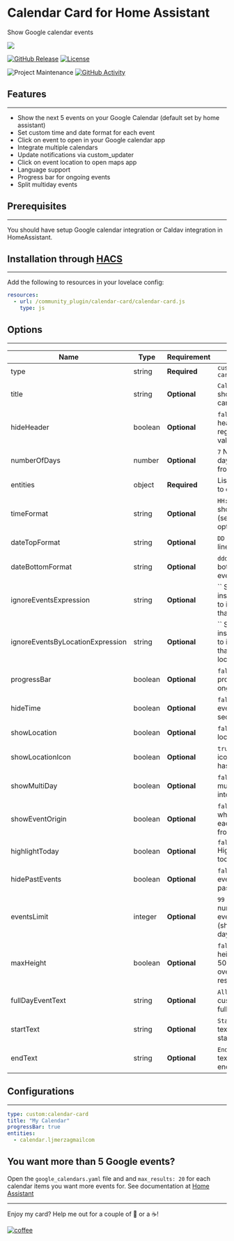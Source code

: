 # Calendar Card for Home Assistant
Show Google calendar events

<img src='https://raw.githubusercontent.com/ljmerza/calendar-card/master/card.png' />


[![GitHub Release][releases-shield]][releases]
[![License][license-shield]](LICENSE.md)

![Project Maintenance][maintenance-shield]
[![GitHub Activity][commits-shield]][commits]

## Features
---
* Show the next 5 events on your Google Calendar (default set by home assistant)
* Set custom time and date format for each event
* Click on event to open in your Google calendar app
* Integrate multiple calendars
* Update notifications via custom_updater
* Click on event location to open maps app
* Language support
* Progress bar for ongoing events
* Split multiday events


## Prerequisites
---
You should have setup Google calendar integration or Caldav integration in HomeAssistant.

## Installation through [HACS](https://github.com/custom-components/hacs)
---
Add the following to resources in your lovelace config:

```yaml
resources:
  - url: /community_plugin/calendar-card/calendar-card.js
    type: js
```

## Options
---
| Name | Type | Requirement | Description
| ---- | ---- | ------- | -----------
| type | string | **Required** | `custom:calendar-card`
| title | string | **Optional** | `Calendar` Header shown at top of card
| hideHeader | boolean | **Optional** | `false` Hide the header regardless of value
| numberOfDays | number | **Optional** | `7` Number of days to display from calendars
| entities | object | **Required** | List of calendars to display
| timeFormat | string | **Optional** | `HH:mm` Format to show event time (see [here](https://momentjs.com/docs/#/displaying/format/) for options)
| dateTopFormat | string | **Optional** | `DD` Format for top line of event date
| dateBottomFormat | string | **Optional** | `ddd` Format to bottom line of event date
| ignoreEventsExpression | string | **Optional** | `` Simple case insensitive regex to ignore events that match title
| ignoreEventsByLocationExpression | string | **Optional** | `` Simple case insensitive regex to ignore events that match location
| progressBar | boolean | **Optional** | `false` Adds progress bar to ongoing events
| hideTime | boolean | **Optional** | `false` Hides event time section entirely
| showLocation | boolean | **Optional** | `false` Shows location address
| showLocationIcon | boolean | **Optional** | `true` Shows map icon when event has a location
| showMultiDay | boolean | **Optional** | `false` Split multiday events into per day
| showEventOrigin | boolean | **Optional** | `false` Shows what calendar each event is from
| highlightToday | boolean | **Optional** | `false` Hightlight's today's events
| hidePastEvents | boolean | **Optional** | `false` Hide events that have passed
| eventsLimit | integer | **Optional** | `99` Maximum number of events to show (shows rest of day after cut off)
| maxHeight | boolean | **Optional** | `false` Sets max height for card to 500px and overflows the rest
| fullDayEventText | string | **Optional** | `All day` Set custom text for a full day event
| startText | string | **Optional** | `Start` Set custom text for event start time
| endText | string | **Optional** | `End` Set custom text for event end time

## Configurations
---
```yaml
type: custom:calendar-card
title: "My Calendar"
progressBar: true
entities:
  - calendar.ljmerzagmailcom
```

## You want more than 5 Google events?
Open the `google_calendars.yaml` file and and `max_results: 20` for each calendar items you want more events for. See documentation at [Home Assistant](https://www.home-assistant.io/components/calendar.google/)

---

Enjoy my card? Help me out for a couple of :beers: or a :coffee:!

[![coffee](https://www.buymeacoffee.com/assets/img/custom_images/black_img.png)](https://www.buymeacoffee.com/JMISm06AD)


[commits-shield]: https://img.shields.io/github/commit-activity/y/ljmerza/calendar-card.svg?style=for-the-badge
[commits]: https://github.com/ljmerza/calendar-card/commits/master
[license-shield]: https://img.shields.io/github/license/ljmerza/calendar-card.svg?style=for-the-badge
[maintenance-shield]: https://img.shields.io/badge/maintainer-Leonardo%20Merza%20%40ljmerza-blue.svg?style=for-the-badge
[releases-shield]: https://img.shields.io/github/release/ljmerza/calendar-card.svg?style=for-the-badge
[releases]: https://github.com/ljmerza/calendar-card/releases
